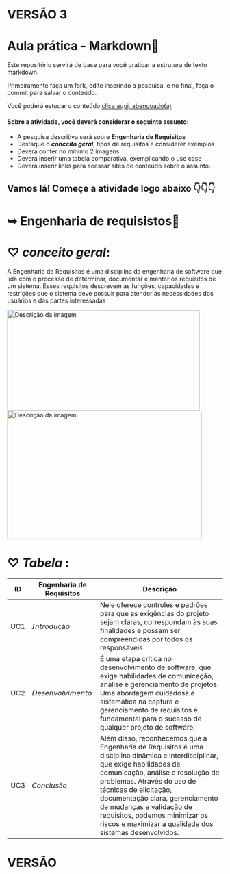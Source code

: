 # VERSÃO 3

# Aula prática - Markdown💋

Este repositório servirá de base para você praticar a estrutura de texto markdown. 

Primeiramente faça um fork, edite inserindo a pesquisa, e no final, faça o commit para salvar o conteúdo.

Você poderá estudar o conteúdo [clica aqui, abençoado(a)](https://docs.pipz.com/central-de-ajuda/learning-center/guia-basico-de-markdown#open)

#### Sobre a atividade, você deverá considerar o seguinte assunto:

- A pesquisa descritiva será sobre **Engenharia de Requisitos**
- Destaque o **_conceito geral_**, tipos de requisitos e considerer exemplos
- Deverá conter no mínimo 2 imagens
- Deverá inserir uma tabela comparativa, exemplicando o use case
- Deverá inserir links para acessar sites de conteúdo sobre o assunto.


## Vamos lá! Começe a atividade logo abaixo 👇👇👇


 # **➥ Engenharia de requisistos🎀**


   # ♡  _conceito geral_: 
   A Engenharia de Requisitos é uma disciplina da engenharia de software que lida com o processo de determinar, documentar e manter os requisitos de um sistema. Esses requisitos descrevem as funções, capacidades e restrições que o sistema deve possuir para atender às necessidades dos usuários e das partes interessadas
 
  <img src=https://lh3.googleusercontent.com/proxy/DyWb3pPLhDRqehvgFHkxw2Uzm4zgdUyq5GiATbcgSLi1A-UpNRr0CV7Ej7mPmEhRRCipg1G9UEoB1lVBF_PP6EcHM5nggidjLDYCVvF3CpCebNBHodvaXknGuWawHA alt="Descrição da imagem" width="450" height="235">        <img src=https://slideplayer.com.br/slide/4181566/13/images/3/Tipos+de+Requisitos+Funcionais+N%C3%A3o-funcionais+Organizacionais.jpg alt="Descrição da imagem" width="455" height="300">


# ♡  _Tabela_ :
| ID | Engenharia de Requisitos| Descrição |
|----|------------|-----------|
| UC1 | 𝘐𝘯𝘵𝘳𝘰𝘥𝘶çã𝘰 | Nele oferece controles e padrões para que as exigências do projeto sejam claras, correspondam às suas finalidades e possam ser compreendidas por todos os responsáveis. |
| UC2 | 𝘋𝘦𝘴𝘦𝘯𝘷𝘰𝘭𝘷𝘪𝘮𝘦𝘯𝘵𝘰 | É uma etapa crítica no desenvolvimento de software, que exige habilidades de comunicação, análise e gerenciamento de projetos. Uma abordagem cuidadosa e sistemática na captura e gerenciamento de requisitos é fundamental para o sucesso de qualquer projeto de software. |
| UC3 | 𝘊𝘰𝘯𝘤𝘭𝘶𝘴ã𝘰 | Além disso, reconhecemos que a Engenharia de Requisitos é uma disciplina dinâmica e interdisciplinar, que exige habilidades de comunicação, análise e resolução de problemas. Através do uso de técnicas de elicitação, documentação clara, gerenciamento de mudanças e validação de requisitos, podemos minimizar os riscos e maximizar a qualidade dos sistemas desenvolvidos.|

# VERSÃO 
